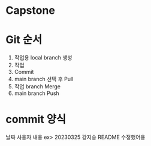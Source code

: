 # Capstone

# Git 순서
1. 작업용 local branch 생성
2. 작업
3. Commit
4. main branch 선택 후 Pull
5. 작업 branch Merge
6. main branch Push

# commit 양식
날짜 사용자 내용
ex> 20230325 강지승 README 수정했어용